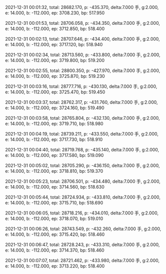 2021-12-31 00:01:32, total: 28682.170, p: -435.370, delta:7.000 手, g:2.000, e: 14.000, b: -112.000, ep: 3708.230, bp: 517.950

2021-12-31 00:01:53, total: 28706.058, p: -434.350, delta:7.000 手, g:2.000, e: 14.000, b: -112.000, ep: 3712.850, bp: 518.400

2021-12-31 00:02:13, total: 28707.646, p: -434.400, delta:7.000 手, g:2.000, e: 14.000, b: -112.000, ep: 3717.120, bp: 518.940

2021-12-31 00:02:34, total: 28713.560, p: -433.800, delta:7.000 手, g:2.000, e: 14.000, b: -112.000, ep: 3719.800, bp: 519.200

2021-12-31 00:02:55, total: 28800.350, p: -427.970, delta:7.000 手, g:2.000, e: 14.000, b: -112.000, ep: 3725.870, bp: 519.230

2021-12-31 00:03:16, total: 28777.716, p: -430.130, delta:7.000 手, g:2.000, e: 14.000, b: -112.000, ep: 3725.470, bp: 519.450

2021-12-31 00:03:37, total: 28762.317, p: -431.760, delta:7.000 手, g:2.000, e: 14.000, b: -112.000, ep: 3724.160, bp: 519.490

2021-12-31 00:03:58, total: 28765.804, p: -432.130, delta:7.000 手, g:2.000, e: 14.000, b: -112.000, ep: 3719.710, bp: 518.980

2021-12-31 00:04:19, total: 28739.211, p: -433.550, delta:7.000 手, g:2.000, e: 14.000, b: -112.000, ep: 3717.730, bp: 518.910

2021-12-31 00:04:40, total: 28719.768, p: -435.140, delta:7.000 手, g:2.000, e: 14.000, b: -112.000, ep: 3717.580, bp: 519.090

2021-12-31 00:05:02, total: 28705.290, p: -436.150, delta:7.000 手, g:2.000, e: 14.000, b: -112.000, ep: 3718.810, bp: 519.370

2021-12-31 00:05:23, total: 28706.501, p: -434.480, delta:7.000 手, g:2.000, e: 14.000, b: -112.000, ep: 3714.560, bp: 518.630

2021-12-31 00:05:44, total: 28724.934, p: -433.810, delta:7.000 手, g:2.000, e: 14.000, b: -112.000, ep: 3715.710, bp: 518.690

2021-12-31 00:06:05, total: 28718.216, p: -434.010, delta:7.000 手, g:2.000, e: 14.000, b: -112.000, ep: 3718.070, bp: 519.010

2021-12-31 00:06:26, total: 28743.549, p: -432.260, delta:7.000 手, g:2.000, e: 14.000, b: -112.000, ep: 3715.420, bp: 518.460

2021-12-31 00:06:47, total: 28728.243, p: -433.310, delta:7.000 手, g:2.000, e: 14.000, b: -112.000, ep: 3714.370, bp: 518.460

2021-12-31 00:07:07, total: 28721.462, p: -433.980, delta:7.000 手, g:2.000, e: 14.000, b: -112.000, ep: 3713.220, bp: 518.400